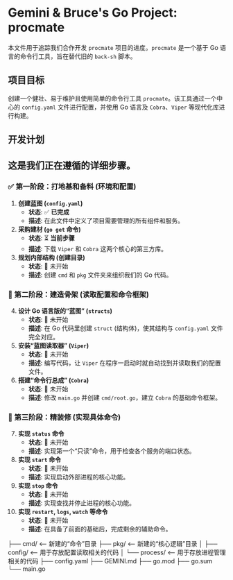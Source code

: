 
# Gemini & Bruce's Go Project: procmate
本文件用于追踪我们合作开发 `procmate` 项目的进度。`procmate` 是一个基于 Go
语言的命令行工具，旨在替代旧的 `back-sh` 脚本。
## 项目目标
创建一个健壮、易于维护且使用简单的命令行工具 `procmate`。该工具通过一个中心的
`config.yaml` 文件进行配置，并使用 Go 语言及 `Cobra`、`Viper` 等现代化库进行构建。
## 开发计划
这是我们正在遵循的详细步骤。
---
### ✅ 第一阶段：打地基和备料 (环境和配置)
1.  **创建蓝图 (`config.yaml`)**
    *   **状态**: ✅ **已完成**
    *   **描述**: 在此文件中定义了项目需要管理的所有组件和服务。
2.  **采购建材 (`go get` 命令)**
    *   **状态**: ⏳ **当前步骤**
    *   **描述**: 下载 `Viper` 和 `Cobra` 这两个核心的第三方库。
3.  **规划内部结构 (创建目录)**
    *   **状态**: 🔲 未开始
    *   **描述**: 创建 `cmd` 和 `pkg` 文件夹来组织我们的 Go 代码。
### 🔲 第二阶段：建造骨架 (读取配置和命令框架)
4.  **设计 Go 语言版的“蓝图” (`structs`)**
    *   **状态**: 🔲 未开始
    *   **描述**: 在 Go 代码里创建 `struct` (结构体)，使其结构与 `config.yaml`
文件完全对应。
5.  **安装“蓝图读取器” (`Viper`)**
    *   **状态**: 🔲 未开始
    *   **描述**: 编写代码，让 `Viper` 在程序一启动时就自动找到并读取我们的配置文件。
6.  **搭建“命令行总成” (`Cobra`)**
    *   **状态**: 🔲 未开始
    *   **描述**: 修改 `main.go` 并创建 `cmd/root.go`，建立 `Cobra` 的基础命令框架。
### 🔲 第三阶段：精装修 (实现具体命令)
7.  **实现 `status` 命令**
    *   **状态**: 🔲 未开始
    *   **描述**: 实现第一个“只读”命令，用于检查各个服务的端口状态。
8.  **实现 `start` 命令**
    *   **状态**: 🔲 未开始
    *   **描述**: 实现启动外部进程的核心功能。
9.  **实现 `stop` 命令**
    *   **状态**: 🔲 未开始
    *   **描述**: 实现查找并停止进程的核心功能。
10. **实现 `restart`, `logs`, `watch` 等命令**
    *   **状态**: 🔲 未开始
    *   **描述**: 在具备了前面的基础后，完成剩余的辅助命令。

├── cmd/                     <--
新建的“命令”目录
├── pkg/                     <--
新建的“核心逻辑”目录
│   ├── config/              <--
用于存放配置读取相关的代码
│   └── process/             <--
用于存放进程管理相关的代码
├── config.yaml
├── GEMINI.md
├── go.mod
├── go.sum
└── main.go